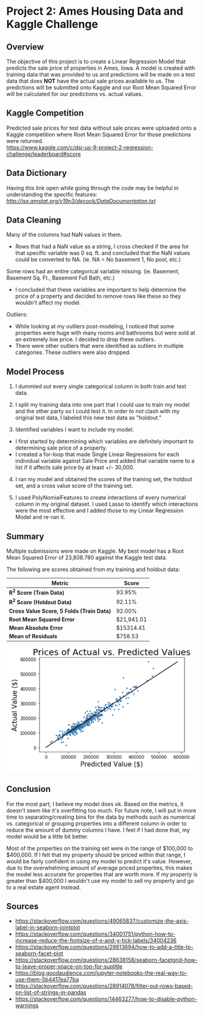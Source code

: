 # **Project 2: Ames Housing Data and Kaggle Challenge**

## **Overview**
The objective of this project is to create a Linear Regression Model that predicts the sale price of properties in Ames, Iowa. A model is created with training data that was provided to us and predictions will be made on a test data that does **NOT** have the actual sale prices available to us. The predictions will be submitted onto Kaggle and our Root Mean Squared Error will be calculated for our predictions vs. actual values.

## **Kaggle Competition**
Predicted sale prices for test data without sale prices were uploaded onto a Kaggle competition where Root Mean Squared Error for those predictions were returned.  
https://www.kaggle.com/c/dsi-us-9-project-2-regression-challenge/leaderboard#score

## **Data Dictionary**
Having this link open while going through the code may be helpful in understanding the specific features:
*http://jse.amstat.org/v19n3/decock/DataDocumentation.txt*

## **Data Cleaning**
Many of the columns had NaN values in them.
- Rows that had a NaN value as a string, I cross checked if the area for that specific variable was 0 sq. ft. and concluded that the NaN values could be converted to NA. (ie. NA = No basement 1, No pool, etc.)

Some rows had an entire categorical variable missing. (ie. Basement, Basement Sq. Ft., Basement Full Bath, etc.)
- I concluded that these variables are important to help determine the price of a property and decided to remove rows like these so they wouldn't affect my model.

Outliers:
- While looking at my outliers post-modeling, I noticed that some properties were huge with many rooms and bathrooms but were sold at an extremely low price. I decided to drop these outliers.
- There were other outliers that were identified as outliers in multiple categories. These outliers were also dropped.

## **Model Process**
1. I dummied out every single categorical column in both train and test data.

2. I split my training data into one part that I could use to train my model and the other party so I could test it. In order to not clash with my original test data, I labeled this new test data as "holdout."
3. Identified variables I want to include my model.
  - I first started by determining which variables are definitely important to determining sale price of a property.
  - I created a for-loop that made Single Linear Regressions for each individual variable against Sale Price and added that variable name to a list if it affects sale price by at least +/- 30,000.

4. I ran my model and obtained the scores of the training set, the holdout set, and a cross value score of the training set.

5. I used PolyNomialFeatures to create interactions of every numerical column in my original dataset. I used Lasso to identify which interactions were the most effective and I added those to my Linear Regression Model and re-ran it.

## **Summary**
Multiple submissions were made on Kaggle. My best model has a Root Mean Squared Error of 23,808.780 against the Kaggle test data.

The following are scores obtained from my training and holdout data:

|Metric|Score|
|------|----------|
|**R<sup>2</sup> Score (Train Data)**|93.95%|
|**R<sup>2</sup> Score (Holdout Data)**|92.11%|
|**Cross Value Score, 5 Folds (Train Data)**|92.00%|
|**Root Mean Squared Error**|$21,941.01|
|**Mean Absolute Error**|$15314.41|
|**Mean of Residuals**|$758.53|

![](assets/Project2_README-2941dddd.png)

## **Conclusion**
For the most part, I believe my model does ok. Based on the metrics, it doesn't seem like it's overfitting too much. For future note, I will put in more time to separating/creating bins for the data by methods such as numerical vs. categorical or grouping properties into a different column in order to reduce the amount of dummy columns I have. I feel if I had done that, my model would be a little bit better.

Most of the properties on the training set were in the range of $100,000 to $400,000. If I felt that my property should be priced within that range, I would be fairly confident in using my model to predict it's value. However, due to the overwhelming amount of average priced properties, this makes the model less accurate for properties that are worth more. If my property is greater than $400,000 I wouldn't use my model to sell my property and go to a real estate agent instead.

## **Sources**
- https://stackoverflow.com/questions/49065837/customize-the-axis-label-in-seaborn-jointplot
- https://stackoverflow.com/questions/34001751/python-how-to-increase-reduce-the-fontsize-of-x-and-y-tick-labels/34004236
- https://stackoverflow.com/questions/29813694/how-to-add-a-title-to-seaborn-facet-plot
- https://stackoverflow.com/questions/28638158/seaborn-facetgrid-how-to-leave-proper-space-on-top-for-suptitle
- https://blog.goodaudience.com/jupyter-notebooks-the-real-way-to-use-them-5b4417ea77ba
- https://stackoverflow.com/questions/28914078/filter-out-rows-based-on-list-of-strings-in-pandas
- https://stackoverflow.com/questions/14463277/how-to-disable-python-warnings
